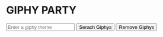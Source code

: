 <!DOCTYPE html>
<html lang="en">

<head>
  <meta charset="UTF-8">
  <meta http-equiv="Content-Security-Policy" content="upgrade-insecure-requests"> 
  <link rel="stylesheet" href="https://maxcdn.bootstrapcdn.com/bootstrap/4.0.0/css/bootstrap.min.css" integrity="sha384-Gn5384xqQ1aoWXA+058RXPxPg6fy4IWvTNh0E263XmFcJlSAwiGgFAW/dAiS6JXm" crossorigin="anonymous">
  <script src="https://code.jquery.com/jquery-3.2.1.slim.min.js" integrity="sha384-KJ3o2DKtIkvYIK3UENzmM7KCkRr/rE9/Qpg6aAZGJwFDMVNA/GpGFF93hXpG5KkN" crossorigin="anonymous"></script>
  <script src="https://cdnjs.cloudflare.com/ajax/libs/popper.js/1.12.9/umd/popper.min.js" integrity="sha384-ApNbgh9B+Y1QKtv3Rn7W3mgPxhU9K/ScQsAP7hUibX39j7fakFPskvXusvfa0b4Q" crossorigin="anonymous"></script>
  <script src="https://maxcdn.bootstrapcdn.com/bootstrap/4.0.0/js/bootstrap.min.js" integrity="sha384-JZR6Spejh4U02d8jOt6vLEHfe/JQGiRRSQQxSfFWpi1MquVdAyjUar5+76PVCmYl" crossorigin="anonymous"></script>
  <title>Giphy Party!</title>
</head>
<body>
<div data-giphy-form-input class="container mt-2">
  <div class="jumbotron">
    <h1 class="text-center mb-4">GIPHY PARTY</h1>
    <form class="form-inline d-flex justify-content-center mb-4">
      <input type="text" data-giphy-search-input class="form-control mr-2" placeholder="Enter a giphy theme" />
      <button type="submit" class="btn btn-info">Serach Giphys</button>
      <button id="remove" data-remove-giphys class="btn btn-danger ml-2">Remove Giphys</button>
    </form>
  </div>
  <div data-giphy-container class="container row text-center">
  </div>
</div>

<script src="https://code.jquery.com/jquery-3.2.1.js"></script>
<script src="https://unpkg.com/axios/dist/axios.js"></script>
<script src="app.js"></script>
</body>
</html>

